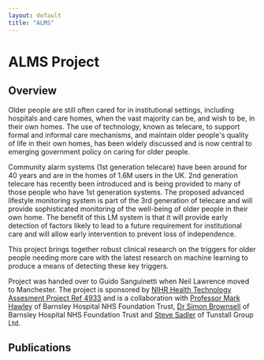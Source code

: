 ```yaml
---
layout: default
title: "ALMS"
---
```

# ALMS Project

## Overview

Older people are still often cared for in institutional settings,
including hospitals and care homes, when the vast majority can be, and
wish to be, in their own homes. The use of technology, known as
telecare, to support formal and informal care mechanisms, and maintain
older people's quality of life in their own homes, has been widely
discussed and is now central to emerging government policy on caring for
older people.

Community alarm systems (1st generation telecare) have been around for
40 years and are in the homes of 1.6M users in the UK. 2nd generation
telecare has recently been introduced and is being provided to many of
those people who have 1st generation systems. The proposed advanced
lifestyle monitoring system is part of the 3rd generation of telecare
and will provide sophisticated monitoring of the well-being of older
people in their own home. The benefit of this LM system is that it will
provide early detection of factors likely to lead to a future
requirement for institutional care and will allow early intervention to
prevent loss of independence.

This project brings together robust clinical research on the triggers
for older people needing more care with the latest research on machine
learning to produce a means of detecting these key triggers.

Project was handed over to Guido Sanguinetti when Neil Lawrence moved to Manchester.
The project is sponsored by [NIHR Health Technology Assesment Project Ref 4933](http://public.ukcrn.org.uk/search/StudyDetail.aspx?StudyID=4933) and is a collaboration with [Professor Mark Hawley](http://www.shef.ac.uk/cast/people/hawley.html) of Barnsley Hospital NHS Foundation Trust, [Dr Simon Brownsell](http://www.tis.bl.uk/jsp/search/person.jsp;jsessionid=F4D22FCE883FA0DCE31F3D05A30D7E8F?person=561) of Barnsley Hospital NHS Foundation Trust and [Steve Sadler](http://www.tunstall.co.uk/2_4_8stevesadler.htm) of Tunstall Group Ltd.<a name="publications"></a>

## Publications

